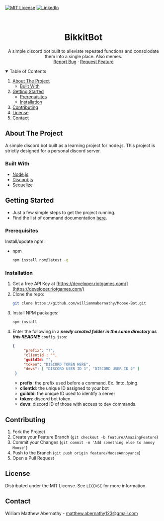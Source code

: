 <!-- PROJECT SHIELDS -->
[![MIT License][license-shield]][license-url]
[![LinkedIn][linkedin-shield]][linkedin-url]



<!-- PROJECT LOGO -->
<br />
<p align="center">

  <h1 align="center">BikkitBot</h1>

  <p align="center">
    A simple discord bot built to alleviate repeated functions and consolodate them into a single place. Also memes.
    <br />
    <a href="https://github.com/williammabernathy/bikkitbot/issues">Report Bug</a>
    ·
    <a href="https://github.com/williammabernathy/bikkitbot/issues">Request Feature</a>
  </p>
</p>



<!-- TABLE OF CONTENTS -->
<details open="open">
  <summary>Table of Contents</summary>
  <ol>
    <li>
      <a href="#about-the-project">About The Project</a>
      <ul>
        <li><a href="#built-with">Built With</a></li>
      </ul>
    </li>
    <li>
      <a href="#getting-started">Getting Started</a>
      <ul>
        <li><a href="#prerequisites">Prerequisites</a></li>
        <li><a href="#installation">Installation</a></li>
      </ul>
    </li>
    <li><a href="#contributing">Contributing</a></li>
    <li><a href="#license">License</a></li>
    <li><a href="#contact">Contact</a></li>
  </ol>
</details>



<!-- ABOUT THE PROJECT -->
## About The Project

A simple discord bot built as a learning project for node.js. This project is strictly designed for a personal discord server.

### Built With

* [Node.js](https://nodejs.org/en/)
* [Discord.js](https://discord.js.org/#/)
* [Sequelize](https://sequelize.org/)



<!-- GETTING STARTED -->
## Getting Started

- Just a few simple steps to get the project running. <br>
- Find the list of command documentation [here](https://github.com/williammabernathy/bikkitbot/tree/main/commands#commands).

### Prerequisites

Install/update npm:
* npm
  ```sh
  npm install npm@latest -g
  ```

### Installation

1. Get a free API Key at [https://developer.riotgames.com/](https://developer.riotgames.com/)
2. Clone the repo:
   ```sh
   git clone https://github.com/williammabernathy/Moose-Bot.git
   ```
3. Install NPM packages:
   ```sh
   npm install
   ```
4. Enter the following in a ***newly created folder in the same directory as this README*** `config.json`:
   ```json
   {
	    "prefix": "!",
	    "clientId : "",
	    "guildId: "",
	    "token": "DISCORD TOKEN HERE",
	    "devs": [ "DISCORD USER ID 1", "DISCORD USER ID 2" ]
    }
   ```
   - **prefix**: the prefix used before a command. Ex. !into, !ping.
   - **clientId**: the unique ID assigned to your bot
   - **guildId**: the unique ID used to identify a server
   - **token**: discord bot token.
   - **devs**: discord ID of those with access to dev commands.

<!-- CONTRIBUTING -->
## Contributing

1. Fork the Project
2. Create your Feature Branch (`git checkout -b feature/AmazingFeature`)
3. Commit your Changes (`git commit -m 'Add something else to annoy Moose'`)
4. Push to the Branch (`git push origin feature/MooseAnnoyance`)
5. Open a Pull Request



<!-- LICENSE -->
## License

Distributed under the MIT License. See `LICENSE` for more information.



<!-- CONTACT -->
## Contact

William Matthew Abernathy - matthew.abernathy123@gmail.com

<!-- MARKDOWN LINKS & IMAGES -->
<!-- https://www.markdownguide.org/basic-syntax/#reference-style-links -->

[license-shield]: https://img.shields.io/github/license/othneildrew/Best-README-Template.svg?style=for-the-badge
[license-url]: https://github.com/othneildrew/Best-README-Template/blob/master/LICENSE.txt
[linkedin-shield]: https://img.shields.io/badge/-LinkedIn-black.svg?style=for-the-badge&logo=linkedin&colorB=555
[linkedin-url]: https://www.linkedin.com/in/william-abernathy-b636a5199/
